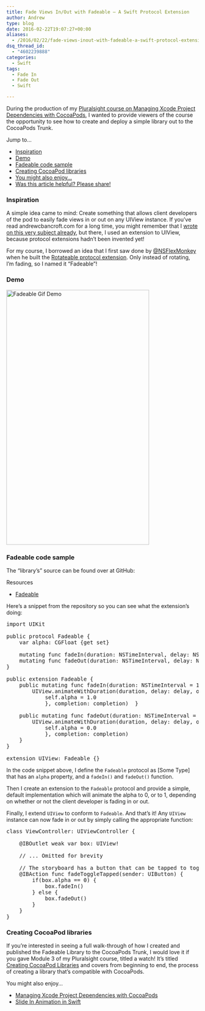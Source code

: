 ```yaml
---
title: Fade Views In/Out with Fadeable – A Swift Protocol Extension
author: Andrew
type: blog
date: 2016-02-22T19:07:27+00:00
aliases:
  - /2016/02/22/fade-views-inout-with-fadeable-a-swift-protocol-extension/
dsq_thread_id:
  - "4602239888"
categories:
  - Swift
tags:
  - Fade In
  - Fade Out
  - Swift

---
```

During the production of my [Pluralsight course on Managing Xcode Project Dependencies with CocoaPods][1], I wanted to provide viewers of the course the opportunity to see how to create and deploy a simple library out to the CocoaPods Trunk.

<div class="resources">
  <div class="resources-header">
    Jump to&#8230;
  </div>
  
  <ul class="resources-content">
    <li>
      <a href="#inspiration">Inspiration</a>
    </li>
    <li>
      <a href="#demo">Demo</a>
    </li>
    <li>
      <a href="#sample">Fadeable code sample</a>
    </li>
    <li>
      <a href="#creating-cocoapod-libraries">Creating CocoaPod libraries</a>
    </li>
    <li>
      <a href="#related">You might also enjoy&#8230;</a>
    </li>
    <li>
      <a href="#share">Was this article helpful? Please share!</a>
    </li>
  </ul>
</div>

<a name="inspiration" class="jump-target"></a>

### Inspiration

A simple idea came to mind: Create something that allows client developers of the pod to easily fade views in or out on any UIView instance. If you&#8217;ve read andrewcbancroft.com for a long time, you might remember that I [wrote on this very subject already][2], but there, I used an extension to UIView, because protocol extensions hadn&#8217;t been invented yet!

For my course, I borrowed an idea that I first saw done by [@NSFlexMonkey][3] when he built the [Rotateable protocol extension][4]. Only instead of rotating, I&#8217;m fading, so I named it &#8220;Fadeable&#8221;!

<a name="demo" class="jump-target"></a>

### Demo

[<img src="https://www.andrewcbancroft.com/wp-content/uploads/2016/02/fadeable-gif.gif" alt="Fadeable Gif Demo" width="374" height="668" class="alignnone size-full wp-image-12654" />][5]

<a name="sample" class="jump-target"></a>

### Fadeable code sample

The &#8220;library&#8217;s&#8221; source can be found over at GitHub:

<div class="resources">
  <div class="resources-header">
    Resources
  </div>
  
  <ul class="resources-content">
    <li>
      <i class="fa fa-github fa-lg"></i> <a href="https://github.com/andrewcbancroft/Fadeable" title="Fadeable">Fadeable</a>
    </li>
  </ul>
</div>

Here&#8217;s a snippet from the repository so you can see what the extension&#8217;s doing:

<pre class="lang:swift decode:true " title="Fadeable.swift" >import UIKit

public protocol Fadeable {
    var alpha: CGFloat {get set}
    
    mutating func fadeIn(duration: NSTimeInterval, delay: NSTimeInterval, completion: (Bool) -&gt; Void)
    mutating func fadeOut(duration: NSTimeInterval, delay: NSTimeInterval, completion: (Bool) -&gt; Void)
}

public extension Fadeable {
    public mutating func fadeIn(duration: NSTimeInterval = 1.0, delay: NSTimeInterval = 0.0, completion: ((Bool) -&gt; Void) = {(finished: Bool) -&gt; Void in}) {
        UIView.animateWithDuration(duration, delay: delay, options: UIViewAnimationOptions.CurveEaseOut, animations: {
            self.alpha = 1.0
            }, completion: completion)  }
    
    public mutating func fadeOut(duration: NSTimeInterval = 1.0, delay: NSTimeInterval = 0.0, completion: (Bool) -&gt; Void = {(finished: Bool) -&gt; Void in}) {
        UIView.animateWithDuration(duration, delay: delay, options: UIViewAnimationOptions.CurveEaseOut, animations: {
            self.alpha = 0.0
            }, completion: completion)
    }
}

extension UIView: Fadeable {}</pre>

In the code snippet above, I define the `Fadeable` protocol as [Some Type] that has an `alpha` property, and a `fadeIn()` and `fadeOut()` function.

Then I create an extension to the `Fadeable` protocol and provide a simple, default implementation which will animate the alpha to 0, or to 1, depending on whether or not the client developer is fading in or out.

Finally, I extend `UIView` to conform to `Fadeable`. And that&#8217;s it! Any `UIView` instance can now fade in or out by simply calling the appropriate function:

<pre class="lang:swift decode:true " >class ViewController: UIViewController {
    
    @IBOutlet weak var box: UIView!
    
    // ... Omitted for brevity   

    // The storyboard has a button that can be tapped to toggle the fade action
    @IBAction func fadeToggleTapped(sender: UIButton) {
        if(box.alpha == 0) {
            box.fadeIn()
        } else {
            box.fadeOut()
        }
    }
}</pre>

<a name="creating-cocoapod-libraries" class="jump-target"></a>

### Creating CocoaPod libraries

If you&#8217;re interested in seeing a full walk-through of how I created and published the Fadeable Library to the CocoaPods Trunk, I would love it if you gave Module 3 of my Pluralsight course, titled a watch! It&#8217;s titled [Creating CocoaPod Libraries][1] and covers from beginning to end, the process of creating a library that&#8217;s compatible with CocoaPods.

<a name="related" class="jump-target"></a>

<div class="resources">
  <div class="resources-header">
    You might also enjoy&#8230;
  </div>
  
  <ul class="resources-content">
    <li>
      <i class="fa fa-angle-right"></i> <a href="https://www.andrewcbancroft.com/2016/02/03/managing-xcode-project-dependencies-with-cocoapods/" title="Managing Xcode Project Dependencies with CocoaPods">Managing Xcode Project Dependencies with CocoaPods</a>
    </li>
    <li>
      <i class="fa fa-angle-right"></i> <a href="https://www.andrewcbancroft.com/2014/09/24/slide-in-animation-in-swift/" title="Slide In Animation in Swift">Slide In Animation in Swift</a>
    </li>
  </ul>
</div>

<a name="share" class="jump-target"></a>

 [1]: https://www.pluralsight.com/courses/cocoapods-xcode-project-dependencies
 [2]: https://www.andrewcbancroft.com/2014/07/27/fade-in-out-animations-as-class-extensions-with-swift/
 [3]: https://twitter.com/FlexMonkey
 [4]: http://flexmonkey.blogspot.co.uk/2015/10/rotatable-swift-protocol-extension-to.html
 [5]: https://www.andrewcbancroft.com/wp-content/uploads/2016/02/fadeable-gif.gif